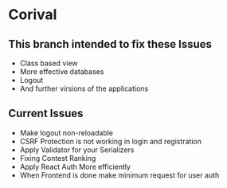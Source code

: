 # Corival
## This branch intended to fix these Issues
- Class based view
- More effective databases
- Logout
- And further virsions of the applications


## Current Issues
- Make logout non-reloadable
- CSRF Protection is not working in login and registration
- Apply Validator for your Serializers
- Fixing Contest Ranking
- Apply React Auth More efficiently
- When Frontend is done make minimum request for user auth
